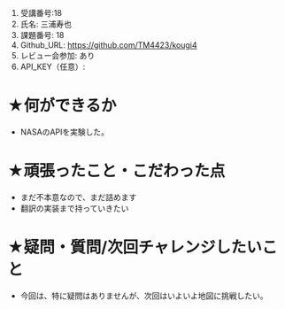 1. 受講番号:18 
1. 氏名: 三浦寿也
1. 課題番号: 18 
1. Github_URL: https://github.com/TM4423/kougi4
1. レビュー会参加: あり
1. API_KEY（任意）:
# ★何ができるか
- NASAのAPIを実験した。
# ★頑張ったこと・こだわった点
- まだ不本意なので、まだ詰めます
- 翻訳の実装まで持っていきたい
# ★疑問・質問/次回チャレンジしたいこと
- 今回は、特に疑問はありませんが、次回はいよいよ地図に挑戦したい。